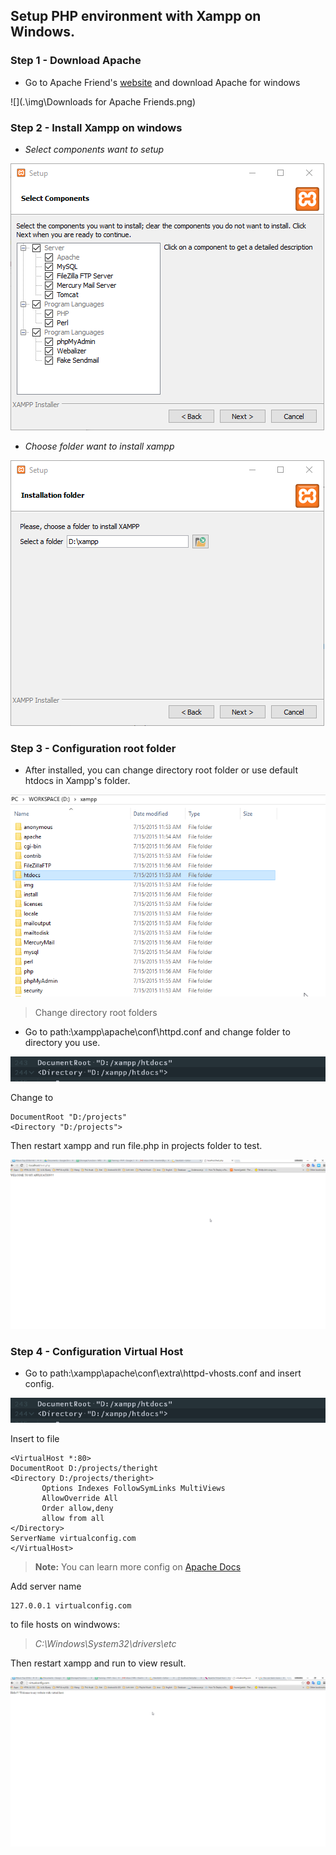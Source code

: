 Setup PHP environment with Xampp on Windows.
-------------

### Step 1 - Download Apache

- Go to Apache Friend's [website]('https://www.apachefriends.org/index.html') and download Apache for windows


![](.\\img\\Downloads for Apache Friends.png)

### Step 2 - Install Xampp on windows

- _Select components want to setup_

![](.\\img\\select-component.png)

- _Choose folder want to install xampp_

![](.\\img\\choose-folder.png)

### Step 3 - Configuration root folder

* After installed, you can change directory root folder or use default htdocs in Xampp's folder.

![](.\\img\\root-default.png)

> Change directory root folders

- Go to path:\xampp\apache\conf\httpd.conf and change folder to directory you use.

 ![](.\\img\\change-folder.png)

Change to

```
DocumentRoot "D:/projects"
<Directory "D:/projects">
```

Then restart xampp and run file.php in projects folder to test.

 ![](.\\img\\localhost_test.php.png)

 ### Step 4 - Configuration Virtual Host

 - Go to path:\xampp\apache\conf\extra\httpd-vhosts.conf and insert config.

  ![](.\\img\\change-folder.png)

 Insert to file

 ```
<VirtualHost *:80>
DocumentRoot D:/projects/theright
<Directory D:/projects/theright>
        Options Indexes FollowSymLinks MultiViews
        AllowOverride All
        Order allow,deny
        allow from all
</Directory>
ServerName virtualconfig.com
</VirtualHost>
 ```
 > **Note:** You can learn more config on [Apache Docs](https://httpd.apache.org/docs/2.2/en/vhosts/)

Add server name
```
127.0.0.1 virtualconfig.com
```
to file hosts on windwows:
> *C:\Windows\System32\drivers\etc*

Then restart xampp and run to view result.


 ![](.\\img\\virtualconfig.com.png)
